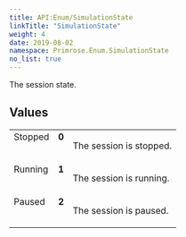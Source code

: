 ```yaml
---
title: API:Enum/SimulationState
linkTitle: "SimulationState"
weight: 4
date: 2019-08-02
namespace: Primrose.Enum.SimulationState
no_list: true
---
```

<p class="summary">

The session state.

</p>
 
## Values
 
<table class="studiohide">
<tbody>
<tr class="enum-row">
<td style="vertical-align:top;white-space:normal;">
<span class="name"">Stopped</span></td>
<td style="vertical-align:top;white-space:normal;">
<b class="value"">0</b></td>
<td style="vertical-align:top;white-space:normal;">
<p>
The session is stopped.
</p></td>
</tr>
<tr class="enum-row">
<td style="vertical-align:top;white-space:normal;">
<span class="name"">Running</span></td>
<td style="vertical-align:top;white-space:normal;">
<b class="value"">1</b></td>
<td style="vertical-align:top;white-space:normal;">
<p>
The session is running.
</p></td>
</tr>
<tr class="enum-row">
<td style="vertical-align:top;white-space:normal;">
<span class="name"">Paused</span></td>
<td style="vertical-align:top;white-space:normal;">
<b class="value"">2</b></td>
<td style="vertical-align:top;white-space:normal;">
<p>
The session is paused.
</p></td>
</tr>
</tbody>
</table>
